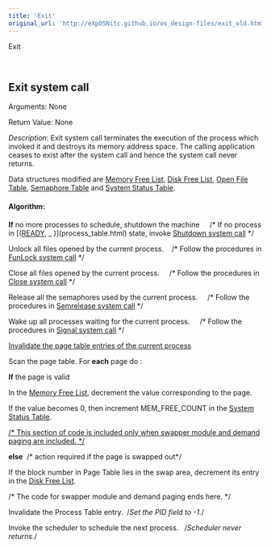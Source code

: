 ```yaml
---
title: 'Exit'
original_url: 'http://eXpOSNitc.github.io/os_design-files/exit_old.html'
---
```








Exit


































 



























  
  
  




Exit system call
----------------


  

  

Arguments: None


Return Value: None


*Description*: Exit system call terminates the execution of the process which invoked it and destroys its memory address space. The calling application ceases to exist after the system call and hence the system call never returns.


Data structures modified are [Memory Free List](mem_ds.html#mem_free_list), [Disk Free List](disk_ds.html#disk_free_list), [Open File Table](mem_ds.html#file_table), [Semaphore Table](mem_ds.html#sem_table) and [System Status Table](mem_ds.html#ss_table).


  

#### Algorithm:


**If** no more processes to schedule, shutdown the machine     /* If no process in [([READY](constants.html), \_ )](process_table.html) state, invoke [Shutdown system call](shutdown.html) */


Unlock all files opened by the current process.    /* Follow the procedures in [FunLock system call](synchronization_algos.html) */ 


Close all files opened by the current process.     /* Follow the procedures in [Close system call](close.html) */


Release all the semaphores used by the current process.     /* Follow the procedures in [Semrelease system call](semaphore_algos.html#semrelease) */


Wake up all processes waiting for the current process.     /* Follow the procedures in [Signal system call](synchronization_algos.html#signal) */


[Invalidate the page table entries of the current process](#collapse3)



Scan the page table. For **each** page do : 


**If** the page is valid 



 In the [Memory Free List](mem_ds.html#mem_free_list), decrement the value corresponding to the page.


 If the value becomes 0, then increment MEM\_FREE\_COUNT in the [System Status Table](mem_ds.html#ss_table).



[/* This section of code is included only when swapper module and demand paging are included. */](#collapse14)



**else**  /* action required if the page is swapped out*/


If the block number in Page Table lies in the swap area, decrement its entry in the [Disk Free List](disk_ds.html#disk_free_list). 


/* The code for swapper module and demand paging ends here. */





Invalidate the Process Table entry.  /*Set the PID field to -1.*/


Invoke the scheduler to schedule the next process.   /*Scheduler never returns.*/












































